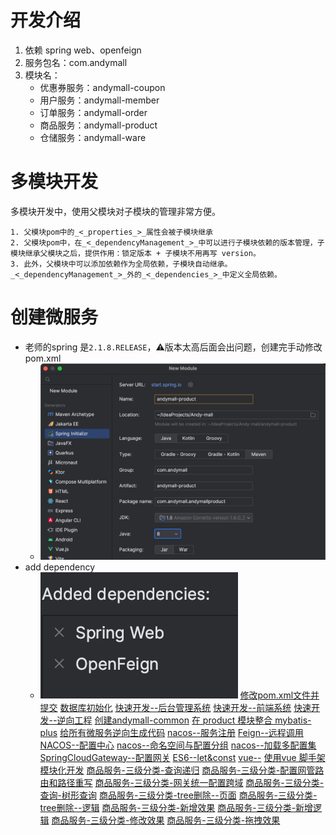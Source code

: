 # 开发介绍
1. 依赖 spring web、openfeign
2. 服务包名：com.andymall
3. 模块名：
	- 优惠券服务：andymall-coupon
	- 用户服务：andymall-member
	- 订单服务：andymall-order
	- 商品服务：andymall-product
	- 仓储服务：andymall-ware
# 多模块开发

多模块开发中，使用父模块对子模块的管理非常方便。

	1. 父模块pom中的_<_properties_>_属性会被子模块继承
	2. 父模块pom中，在_<_dependencyManagement_>_中可以进行子模块依赖的版本管理，子模块继承父模块之后，提供作用：锁定版本 + 子模块不用再写 version。
	3. 此外，父模块中可以添加依赖作为全局依赖，子模块自动继承。_<_dependencyManagement_>_外的_<_dependencies_>_中定义全局依赖。
# 创建微服务
- 老师的spring 是`2.1.8.RELEASE`，⚠️版本太高后面会出问题，创建完手动修改pom.xml
	- ![](课程&笔记/技术栈/尚硅谷/谷粒商城/步骤与问题/imgs/Pasted%20image%2020230813190038.png)
- add dependency
	- ![](课程&笔记/技术栈/尚硅谷/谷粒商城/步骤与问题/imgs/Pasted%20image%2020230813190229.png)
[修改pom.xml文件并提交](课程&笔记/技术栈/尚硅谷/谷粒商城/步骤与问题/recources/修改pom.xml文件并提交.md)
[数据库初始化](课程&笔记/技术栈/尚硅谷/谷粒商城/步骤与问题/recources/数据库初始化.md)
[快速开发--后台管理系统](课程&笔记/技术栈/尚硅谷/谷粒商城/步骤与问题/recources/快速开发--后台管理系统.md)
[快速开发--前端系统](课程&笔记/技术栈/尚硅谷/谷粒商城/步骤与问题/recources/快速开发--前端系统.md)
[快速开发--逆向工程](课程&笔记/技术栈/尚硅谷/谷粒商城/步骤与问题/recources/快速开发--逆向工程.md)
	[创建andymall-common](课程&笔记/技术栈/尚硅谷/谷粒商城/步骤与问题/recources/创建andymall-common.md)
	[在 product 模块整合 mybatis-plus](课程&笔记/技术栈/尚硅谷/谷粒商城/步骤与问题/recources/在%20product%20模块整合%20mybatis-plus.md)
	[给所有微服务逆向生成代码](课程&笔记/技术栈/尚硅谷/谷粒商城/步骤与问题/recources/给所有微服务逆向生成代码.md)
	[nacos--服务注册](课程&笔记/技术栈/尚硅谷/谷粒商城/步骤与问题/recources/nacos--服务注册.md)
	[Feign--远程调用](课程&笔记/技术栈/尚硅谷/谷粒商城/步骤与问题/recources/Feign--远程调用.md)
	[NACOS--配置中心](课程&笔记/技术栈/尚硅谷/谷粒商城/步骤与问题/recources/NACOS--配置中心.md)
	[nacos--命名空间与配置分组](nacos--命名空间与配置分组.md)
	[nacos--加载多配置集](nacos--加载多配置集.md)
	[SpringCloudGateway--配置网关](SpringCloudGateway--配置网关.md)
	[ES6--let&const](ES6--let&const.md)
	[vue--](vue--.md)
	[使用vue 脚手架模块化开发](使用vue%20脚手架模块化开发.md)
	[商品服务-三级分类-查询递归](商品服务-三级分类-查询递归.md)
		[商品服务-三级分类-配置网管路由和路径重写](商品服务-三级分类-配置网管路由和路径重写.md)
		[商品服务-三级分类-网关统一配置跨域](商品服务-三级分类-网关统一配置跨域.md)
		[商品服务-三级分类-查询-树形查询](商品服务-三级分类-查询-树形查询.md)
		[商品服务-三级分类-tree删除--页面](商品服务-三级分类-tree删除--页面.md)
		[商品服务-三级分类-tree删除--逻辑](商品服务-三级分类-tree删除--逻辑.md)
		[商品服务-三级分类-新增效果](商品服务-三级分类-新增效果.md)
		[商品服务-三级分类-新增逻辑](商品服务-三级分类-新增逻辑.md)
		[商品服务-三级分类-修改效果](商品服务-三级分类-修改效果.md)
		[商品服务-三级分类-拖拽效果](商品服务-三级分类-拖拽效果.md)
		